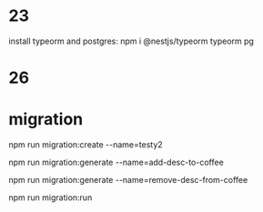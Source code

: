 # 23
install typeorm and postgres: npm i @nestjs/typeorm typeorm pg

# 26


# migration

npm run migration:create --name=testy2 

npm run migration:generate --name=add-desc-to-coffee

npm run migration:generate --name=remove-desc-from-coffee

npm run migration:run